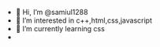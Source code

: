 - 👋 Hi, I’m @samiul1288
- 👀 I’m interested in c++,html,css,javascript
- 🌱 I’m currently learning css
- 

<!---
samiul1288/samiul1288 is a ✨ special ✨ repository because its `README.md` (this file) appears on your GitHub profile.
You can click the Preview link to take a look at your changes.
--->
